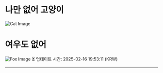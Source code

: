
# 나만 없어 고양이

![Cat Image](https://cdn2.thecatapi.com/images/a8n.jpg)

# 여우도 없어
![Fox Image](https://randomfox.ca/images/123.jpg)
⏳ 업데이트 시간: 2025-02-16 19:53:11 (KRW)

---
